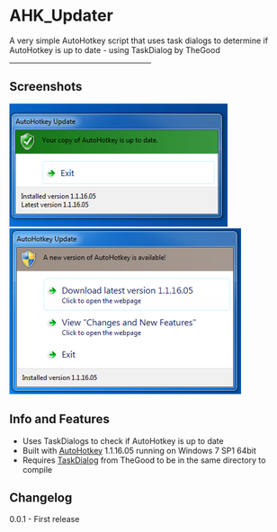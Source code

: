 # AHK_Updater
A very simple AutoHotkey script that uses task dialogs to determine if AutoHotkey is up to date - using TaskDialog by TheGood

<hr width=50%>

## Screenshots
![Preview1](UPDATERpreview.png)
![Preview2](UPDATERpreview2.png)

## Info and Features
* Uses TaskDialogs to check if AutoHotkey is up to date<br>
* Built with [AutoHotkey](https://www.autohotkey.com/) 1.1.16.05 running on Windows 7 SP1 64bit<br>
* Requires [TaskDialog](TaskDialog.ahk) from TheGood to be in the same directory to compile<br>

## Changelog
0.0.1 - First release
